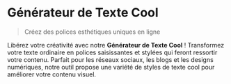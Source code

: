 # Générateur de Texte Cool

> Créez des polices esthétiques uniques en ligne

Libérez votre créativité avec notre **Générateur de Texte Cool** ! Transformez votre texte ordinaire en polices saisissantes et stylées qui feront ressortir votre contenu. Parfait pour les réseaux sociaux, les blogs et les designs numériques, notre outil propose une variété de styles de texte cool pour améliorer votre contenu visuel.
